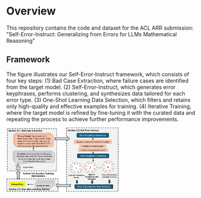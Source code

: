 # Overview
This repository contains the code and dataset for the ACL ARR submission: "Self-Error-Instruct: Generalizing from Errors for LLMs Mathematical Reasoning"



## Framework

The figure illustrates our Self-Error-Instruct framework, which consists of four key steps: (1) Bad Case Extraction, where failure cases are identified from the target model. (2) Self-Error-Instruct, which generates error keyphrases, performs clustering, and synthesizes data tailored for each error type. (3) One-Shot Learning Data Selection, which filters and retains only high-quality and effective examples for training. (4) Iterative Training, where the target model is refined by fine-tuning it with the curated data and repeating the process to achieve further performance improvements.

<img src="method.png" width="60%" height="auto" />
